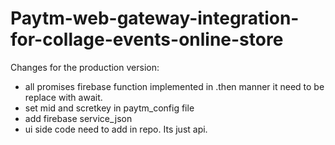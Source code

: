 # Paytm-web-gateway-integration-for-collage-events-online-store
 Changes for the production version:
 - all promises firebase function implemented in .then manner it need to be replace with await.
 - set mid and scretkey in paytm_config file
 - add firebase service_json
 - ui side code need to add in repo. Its just api.
